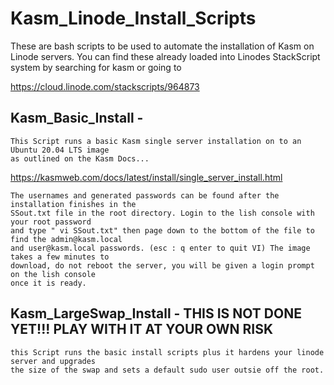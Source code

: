 # Kasm_Linode_Install_Scripts
These are bash scripts to be used to automate the installation of Kasm on Linode servers.
You can find these already loaded into Linodes StackScript system by searching for kasm or going to 

https://cloud.linode.com/stackscripts/964873


## Kasm_Basic_Install - 
    This Script runs a basic Kasm single server installation on to an Ubuntu 20.04 LTS image 
    as outlined on the Kasm Docs...

https://kasmweb.com/docs/latest/install/single_server_install.html

    The usernames and generated passwords can be found after the installation finishes in the
    SSout.txt file in the root directory. Login to the lish console with your root password 
    and type " vi SSout.txt" then page down to the bottom of the file to find the admin@kasm.local
    and user@kasm.local passwords. (esc : q enter to quit VI) The image takes a few minutes to 
    download, do not reboot the server, you will be given a login prompt on the lish console 
    once it is ready.

## Kasm_LargeSwap_Install - THIS IS NOT DONE YET!!! PLAY WITH IT AT YOUR OWN RISK
    this Script runs the basic install scripts plus it hardens your linode server and upgrades 
    the size of the swap and sets a default sudo user outsie off the root. 

